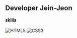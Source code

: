 ## Developer Jein-Jeon

**skills** <br><br>
![HTML5](https://img.shields.io/badge/-HTML-red?style=plastic&logo=appveyor)
![CSS3](https://img.shields.io/badge/-CSS-yellow?style=plastic&logo=appveyor)

